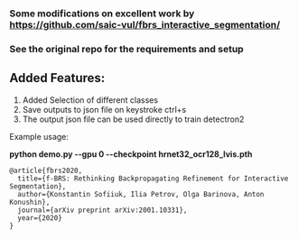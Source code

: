 ### Some modifications on excellent work by https://github.com/saic-vul/fbrs_interactive_segmentation/

### See the original repo for the requirements and setup
## Added Features:
1) Added Selection of different classes
2) Save outputs to json file on keystroke ctrl+s
3) The output json file can be used directly to train detectron2
<!--
  <p align="center">
    <img src="https://user-images.githubusercontent.com/22799415/115459081-ea66e180-a226-11eb-88bb-4d1f98916c0a.gif" alt="pruning",img width="405" />
  </p>
   <p align="center">
  -->

Example usage:

__python demo.py --gpu 0 --checkpoint  hrnet32_ocr128_lvis.pth__ 

```
@article{fbrs2020,
  title={f-BRS: Rethinking Backpropagating Refinement for Interactive Segmentation},
  author={Konstantin Sofiiuk, Ilia Petrov, Olga Barinova, Anton Konushin},
  journal={arXiv preprint arXiv:2001.10331},
  year={2020}
}
```
